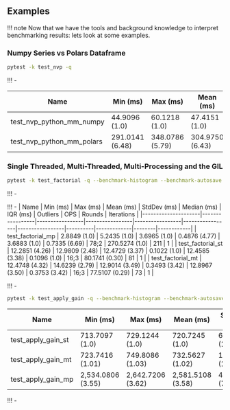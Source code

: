 ## Examples

!!! note
    Now that we have the tools and background knowledge to interpret benchmarking results: lets look at some examples.

### Numpy Series vs Polars Dataframe

```bash
pytest -k test_nvp -q
```

!!! -

| Name                        | Min (ms)        | Max (ms)        | Mean (ms)       | StdDev (ms)     | Median (ms)     | IQR (ms)        | Outliers | OPS         | Rounds | Iterations |
|-----------------------------|-----------------|-----------------|-----------------|-----------------|-----------------|-----------------|----------|-------------|--------|------------|
| test_nvp_python_mm_numpy    | 44.9096 (1.0)   | 60.1218 (1.0)   | 47.4151 (1.0)   | 4.0141 (1.0)    | 45.9841 (1.0)   | 2.2243 (1.0)    | 3;3      | 21.0903 (1.0) | 22     | 1          |
| test_nvp_python_mm_polars   | 291.0141 (6.48) | 348.0786 (5.79) | 304.9750 (6.43) | 24.1824 (6.02)  | 295.0952 (6.42) | 16.1590 (7.26)  | 1;1      | 3.2790 (0.16) | 5      | 1          |


### Single Threaded, Multi-Threaded, Multi-Processing and the GIL


```bash
pytest -k test_factorial -q --benchmark-histogram --benchmark-autosave
```
!!! -

!!! - 
| Name                | Min (ms)        | Max (ms)        | Mean (ms)       | StdDev (ms)     | Median (ms)     | IQR (ms)        | Outliers | OPS         | Rounds | Iterations |
|---------------------|-----------------|-----------------|-----------------|-----------------|-----------------|-----------------|----------|-------------|--------|------------|
| test_factorial_mp    | 2.8849 (1.0)    | 5.2435 (1.0)    | 3.6965 (1.0)    | 0.4876 (4.77)   | 3.6883 (1.0)    | 0.7335 (6.69)   | 78;2     | 270.5274 (1.0) | 211    | 1          |
| test_factorial_st    | 12.2851 (4.26)  | 12.9809 (2.48)  | 12.4729 (3.37)  | 0.1022 (1.0)    | 12.4585 (3.38)  | 0.1096 (1.0)    | 16;3     | 80.1741 (0.30)  | 81     | 1          |
| test_factorial_mt    | 12.4748 (4.32)  | 14.6239 (2.79)  | 12.9014 (3.49)  | 0.3493 (3.42)   | 12.8967 (3.50)  | 0.3753 (3.42)   | 16;3     | 77.5107 (0.29)  | 73     | 1          |

!!! -

```bash
pytest -k test_apply_gain -q --benchmark-histogram --benchmark-autosave
```

| Name                | Min (ms)        | Max (ms)        | Mean (ms)       | StdDev (ms)     | Median (ms)     | IQR (ms)        | Outliers | OPS         | Rounds | Iterations |
|---------------------|-----------------|-----------------|-----------------|-----------------|-----------------|-----------------|----------|-------------|--------|------------|
| test_apply_gain_st   | 713.7097 (1.0)  | 729.1244 (1.0)  | 720.7245 (1.0)  | 6.3684 (1.0)    | 717.7214 (1.0)  | 9.8659 (1.06)   | 2;0      | 1.3875 (1.0) | 5      | 1          |
| test_apply_gain_mt   | 723.7416 (1.01) | 749.8086 (1.03) | 732.5627 (1.02) | 10.0722 (1.58)  | 729.9465 (1.02) | 9.2923 (1.0)    | 1;0      | 1.3651 (0.98)| 5      | 1          |
| test_apply_gain_mp   | 2,534.0806 (3.55)| 2,642.7206 (3.62)| 2,581.5108 (3.58)| 46.3182 (7.27)  | 2,577.6466 (3.59)| 80.4166 (8.65)  | 2;0      | 0.3874 (0.28)| 5      | 1          |

!!! -
